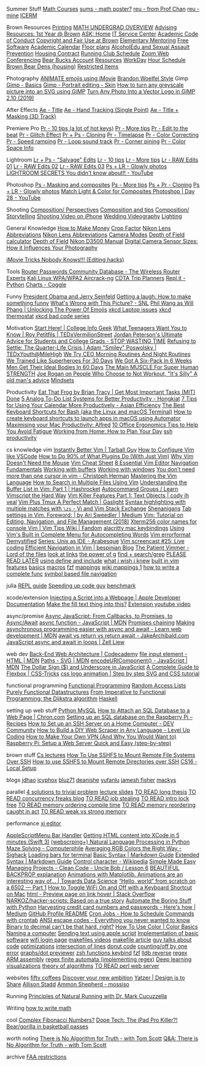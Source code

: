 Summer Stuff
[Math Courses](https://www.math.brown.edu/Images/JHS_Courses.mp4)
[sums - math poster?](https://sites.google.com/brown.edu/sums)
[reu - from Prof Chan](https://www.nsf.gov/crssprgm/reu/list_result.jsp?unitid=5044)
[reu - mine](https://www.mathprograms.org/db)
[ICERM](https://icerm.brown.edu/summerug/)

Brown Resources
[Printing](https://myprint.brown.edu/app?service=page/UserWebPrint)
[MATH UNDERGRAD OVERVIEW](https://www.math.brown.edu/Images/JHS_Courses.mp4)
[Advising Resources: 1st Year @ Brown](https://canvas.brown.edu/courses/1077369/pages/a-short-list-of-advising-resources)
[ASK: Home](https://ask.brown.edu/home/)
[IT Service Center](https://ithelp.brown.edu/kb/courses-brown)
[Academic Code of Conduct](https://www.brown.edu/academics/college/degree/sites/brown.edu.academics.college.degree/files/uploads/Academic-Code.pdf)
[Copyright and Fair Use at Brown](https://www.brown.edu/about/administration/copyright/)
[Elementary Mentoring](https://today.brown.edu/announcements/120039?utm_source=todayAtBrown&utm_medium=email&utm_campaign=1st%20Year%20Students)
[Free Software](https://today.brown.edu/announcements/119808?utm_source=todayAtBrown&utm_medium=email&utm_campaign=1st%20Year%20Students)
[Academic Calendar](https://www.brown.edu/about/administration/registrar/academic-calendar)
[Floor plans](https://www.brown.edu/Facilities/Facilities_Management/dorms/)
[AlcoholEdu and Sexual Assault Prevention](https://compliance.fifoundry.net/en/brownuniversity/student/assignments/606115/content?progress=e4a8dfd0-b3d4-4358-b4e7-b40706abcfe9)
[Housing Contract](https://brown.co1.qualtrics.com/CP/File.php?F=F_6heIsEfp40J7nCJ)
[Running Club Schedule](https://brownrunningclub.com/schedule/)
[Zoom Web Conferencing](https://ithelp.brown.edu/kb/articles/get-started-with-zoom-web-conferencing)
[Bear Bucks Account](https://www.brown.edu/about/administration/brown-card/general-information/bear-bucks-account)
[Resources](https://docs.google.com/spreadsheets/d/1tsv3b7GImQs1IdMK6jR9THwWLtIdzoYU8C458dodpx4/edit#gid=0)
[WorkDay](https://wd5.myworkday.com/brown/d/inst/779$10624643/rel-task/2997$4086.htmld)
[Hour Schedule](https://www.brown.edu/about/administration/registrar/sites/brown.edu.about.administration.registrar/files/uploads/meeting%20time%20grid%20eff%20fall2014_0.pdf)
[Brown Bear Dens (housing)](https://www.brownbeardens.com/)
[Restricted Items](https://reslife.brown.edu/on-campus/rules/restricted-items)

Photography
[ANIMATE emojis using iMovie](https://www.youtube.com/watch?v=Gv6qeruccw0)
[Brandon Woelfel Style](https://www.youtube.com/watch?v=x14ukuV9lHo)
Gimp
[Gimp - Basics](https://m.youtube.com/watch?v=SoP5LOFxPeY)
[Gimp - Portrait editing - Skin](https://www.youtube.com/watch?v=0HcfCpS_ozU)
[How to turn any greyscale picture into an SVG using GiMP](https://www.youtube.com/watch?v=3fg9fk3PZnc)
[Turn Any Photo Into a Vector Logo in GIMP 2.10 (2019)](https://www.youtube.com/watch?v=apomEDEm_fg)

After Effects
[Ae - Title](https://www.youtube.com/watch?v=QHDhSidFhcQ)
[Ae - Hand Tracking (Single Point)](https://www.youtube.com/watch?v=pbJWqVDpz7w)
[Ae - Title + Masking (3D Track)](https://www.youtube.com/watch?v=m5_QznjzAlk)

Premiere Pro
[Pr - 10 tips (a lot of hot keys)](https://www.youtube.com/watch?v=KnWhWVarfqM)
[Pr - More tips](https://www.youtube.com/watch?v=pjD93tDB9_4)
[Pr - Edit to the beat](https://www.youtube.com/watch?v=cMMmWVMic1Y)
[Pr - Glitch Effect](https://www.youtube.com/watch?v=A0zy6VnjGPw)
[Pr + Ps - Cloning](https://www.youtube.com/watch?v=B3AqxXYBm28)
[Pr - Timelapse](https://www.youtube.com/watch?v=UGtSx5kYuOk)
[Pr - Color Correcting](https://www.youtube.com/watch?v=GYud_W7Ou9E&t=802s)
[Pr - Speed ramping](https://www.youtube.com/watch?v=qpph9lvoEVU)
[Pr - Loop sound track](https://www.youtube.com/watch?v=CMnYE8E4sE8)
[Pr - Corner pining](https://www.youtube.com/watch?v=N_kDuPyYXRo)
[Pr - Color Space Info](https://www.youtube.com/watch?v=e-4H9ZCzpWo)

Lightroom
[Lr + Ps - "Salvage" Edits](https://www.youtube.com/watch?v=Fo_7-g_Hdvc&t=2s)
[Lr - 10 tips](https://www.youtube.com/watch?v=yQBGDRAYRJs)
[Lr - More tips](https://www.youtube.com/watch?v=-X7_SmT1yi4)
[Lr - RAW Edits 01](https://www.youtube.com/watch?v=gpzjvW6nJu8)
[Lr - RAW Edits 02](https://www.youtube.com/watch?v=kivdIu9nKvc)
[Lr - RAW Edits 03](https://www.youtube.com/watch?v=wnLcCEavyiY&t=1073s)
[Ps + LR - Glowly photos](https://www.youtube.com/watch?v=K1sk5eok2Ds)
[LIGHTROOM SECRETS You didn't know about!! - YouTube](https://www.youtube.com/watch?v=bvGL1acuN44)

Photoshop
[Ps - Masking and composites](https://www.youtube.com/watch?v=0JDjLlgmCSw)
[Ps - More tips](https://www.youtube.com/watch?v=WGMDXOr4LmI)
[Ps + Pr - Cloning](https://www.youtube.com/watch?v=B3AqxXYBm28)
[Ps + LR - Glowly photos](https://www.youtube.com/watch?v=K1sk5eok2Ds)
[Match Light &amp; Color for Composites Photoshop | Day 28 - YouTube](https://www.youtube.com/watch?v=eNnqPKxHnjs)

Shooting
[Composition/ Perspectives](https://www.youtube.com/watch?v=bpDRftkteFE)
[Composition and tips](https://www.youtube.com/watch?v=Cb5bjlnDkCs)
[Composition/ Storytelling](https://www.youtube.com/watch?v=6H31k2o3TBI)
[Shooting Video on iPhone](https://www.youtube.com/watch?v=fA7HlKCsFk8)
[Wedding Videography](https://www.youtube.com/watch?v=MyE1c109DR8)
[Lighting](https://www.youtube.com/watch?v=eZ5hpcn6tIM)

General Knowledge
[How to Make Money](https://www.youtube.com/watch?v=HlV7F6KIQBI&t=267s)
[Crop Factor](https://www.bhphotovideo.com/explora/photography/tips-and-solutions/understanding-crop-factor)
[Nikon Lens Abbreviations](https://photographylife.com/nikon-lens-nomenclature)
[Nikon Lens Abbreviations](https://www.nikonusa.com/en/learn-and-explore/a/tips-and-techniques/how-to-read-your-nikkor-lens-barrel.html)
[Camera Modes](https://onlinemanual.nikonimglib.com/d3500/en/10_psam_modes_01.html#mode_p)
[Depth of Field calculator](https://www.photopills.com/calculators/dof)
[Depth of Field](https://www.photopills.com/articles/ultimate-guide-depth-field)
[Nikon D3500 Manual](https://dustinweb.azureedge.net/media/411297/d3500-af-p-dx-18-55-f35-56g-vr-af-p-70-300mm-f45-63-vr.pdf)
[Digital Camera Sensor Sizes: How it Influences Your Photography](https://www.cambridgeincolour.com/tutorials/digital-camera-sensor-size.htm)

[iMovie Tricks Nobody Knows!!! (Editing hacks)](https://www.youtube.com/watch?v=McrynNFan1k)

Tools
[Router Passwords Community Database - The Wireless Router Experts](https://www.routerpasswords.com/)
[Kali Linux WPA/WPA2 Aircrack-ng](https://lewiscomputerhowto.blogspot.com/2014/06/how-to-hack-wpawpa2-wi-fi-with-kali.html)
[CDTA Trip Planners](https://www.cdta.org/trip-planners/1276)
[Repl.it - Python](https://repl.it/languages/python3)
[Charts - Coggle](https://coggle.it/)

Funny
[President Obama and Jerry Seinfeld](https://www.youtube.com/watch?v=-cOLF9k6FAw&list=WL&index=6&t=113s)
[Getting a laugh: How to make something funny](https://www.youtube.com/watch?v=QGj15uvuPLA&list=WL&index=7&t=0s)
[What's Wrong with This Picture? - SNL](https://www.youtube.com/watch?v=fXsOqt2aRNw)
[Phil Wang as Will Phang | Unlocking The Power Of Emojis](https://www.youtube.com/watch?v=-n5iKpUVqVE&list=PLyk_nLKHU9Qmfsd3sJN_nkYTyBxRCSsWQ)
[xkcd Laptop issues](https://www.explainxkcd.com/wiki/index.php/2083:_Laptop_Issues)
[xkcd thermostat](https://www.explainxkcd.com/wiki/index.php/1912:_Thermostat)
[xkcd bad code series](https://www.explainxkcd.com/wiki/index.php/1513:_Code_Quality)

Motivation
[Start Here! | College Info Geek](https://collegeinfogeek.com/start/)
[What Teenagers Want You to Know | Roy Petitfils | TEDxVermilionStreet](https://www.youtube.com/watch?v=fC2z69q3L0o&app=desktop)
[Jordan Peterson's Ultimate Advice for Students and College Grads - STOP WASTING TIME](https://www.youtube.com/watch?v=wsNzAuYDgy0)
[Refusing to Settle: The Quarter-Life Crisis | Adam "Smiley" Poswolsky | TEDxYouth@MileHigh](https://www.youtube.com/watch?v=ddek3gQVt9Y)
[We Try CEO Morning Routines And Night Routines](https://www.youtube.com/watch?v=ec-qGLAnReg)
[We Trained Like Superheroes For 30 Days](https://www.youtube.com/watch?v=okM3OYaBQGg)
[We Got A Six-Pack In 6 Weeks](https://www.youtube.com/watch?v=pioFto9aTEQ)
[Men Get Their Ideal Bodies In 60 Days](https://www.youtube.com/watch?v=5wXbPghYuRs)
[The Main MUSCLE For Super Human STRENGTH](https://www.youtube.com/watch?v=YIy6wblBHdc)
[Joe Rogan on People Who Choose to Not Workout, "It's Silly" ](https://www.youtube.com/watch?v=d-babgLc9JQ)
[A old man's advice](https://www.youtube.com/watch?v=JhckVlgYZJE)
[Mindsets](https://www.youtube.com/watch?v=PLGNGsJ5L40)

Productivity
[Eat That Frog by Brian Tracy | Get Most Important Tasks (MIT) Done](https://www.asianefficiency.com/habits/eat-that-frog-most-important-tasks/)
[5 Analog To-Do List Systems for Better Productivity - Hongkiat](https://www.hongkiat.com/blog/to-do-lists-by-hand/)
[7 Tips for Using Your Calendar More Productively - Asian Efficiency](https://www.asianefficiency.com/schedule-management/7-tips-calendar/)
[The Best Keyboard Shortcuts for Bash (aka the Linux and macOS Terminal)](https://www.howtogeek.com/howto/ubuntu/keyboard-shortcuts-for-bash-command-shell-for-ubuntu-debian-suse-redhat-linux-etc/)
[How to create keyboard shortcuts to launch apps in macOS using Automator](https://appleinsider.com/articles/18/03/14/how-to-create-keyboard-shortcuts-to-launch-apps-in-macos-using-automator)
[Maximising your Mac Productivity: Alfred](https://www.youtube.com/watch?v=GWRddk0Ybnc)
[10 Office Ergonomics Tips to Help You Avoid Fatigue](https://ergo-plus.com/office-ergonomics-10-tips-to-help-you-avoid-fatigue/)
[Working from Home: How to Plan Your Day](https://www.youtube.com/watch?v=cWW7Q4eJr8w)
[ssh productivity](http://blogs.perl.org/users/smylers/2011/08/ssh-productivity-tips.html)

cs knowledge
vim
[Instantly Better Vim | Tarball Guy](https://www.youtube.com/watch?v=aHm36-na4-4&feature=youtu.be)
[How to Configure Vim like VSCode](https://www.youtube.com/watch?v=gnupOrSEikQ)
[How to Do 90% of What Plugins Do (With Just Vim)](https://www.youtube.com/watch?v=XA2WjJbmmoM)
[Why Vim Doesn't Need the Mouse](https://www.youtube.com/watch?v=tQCRVkSFFEc)
[Vim Cheat Sheet](https://vim.rtorr.com/)
[8 Essential Vim Editor Navigation Fundamentals](https://www.thegeekstuff.com/2009/03/8-essential-vim-editor-navigation-fundamentals/)
[Working with buffers](http://vimcasts.org/episodes/working-with-buffers/)
[Working with windows](http://vimcasts.org/episodes/working-with-windows/)
[You don't need more than one cursor in vim - Christoph Herman](https://medium.com/@schtoeffel/you-don-t-need-more-than-one-cursor-in-vim-2c44117d51db)
[Mastering the Vim Language](https://www.youtube.com/watch?v=wlR5gYd6um0)
[How to Search in Multiple Files Using Vim](https://seesparkbox.com/foundry/demystifying_multi_file_searches_in_vim_and_the_command_line)
[Understanding the Buffer List in Vim: Part 1 | Hashrocket](https://hashrocket.com/blog/posts/understanding-the-buffer-list-in-vim-part-1)
[Autocommand Groups / Learn Vimscript the Hard Way](https://learnvimscriptthehardway.stevelosh.com/chapters/14.html)
[Vim Killer Features Part 1: Text Objects | cody jh veal](http://codyveal.com/posts/vim-killer-features-part-1-text-objects/)
[Vim Plus Tmux A Perfect Match | Gaslight](https://teamgaslight.com/blog/vim-plus-tmux-a-perfect-match)
[Syntax highlighting with multiple matches with `\zs` - Vi and Vim Stack Exchange](https://vi.stackexchange.com/questions/22429/syntax-highlighting-with-multiple-matches-with-zs)
[Shenanigans](https://www.youtube.com/watch?v=1UXHsCT18wE)
[Tab settings in Vim. Foreword: | by Ari Sweedler | Medium](https://medium.com/@arisweedler/tab-settings-in-vim-1ea0863c5990)
[Vim: Tutorial on Editing, Navigation, and File Management (2018)](https://www.youtube.com/watch?v=E-ZbrtoSuzw)
[Xterm256 color names for console Vim | Vim Tips Wiki | Fandom](https://vim.fandom.com/wiki/Xterm256_color_names_for_console_Vim)
[alacritty mac keybindings](https://gist.github.com/danluu/a4e93468ae48a79440d654a29bf2048b)
[Using Vim's Built in Complete Menu for Autocompleting Words](https://www.youtube.com/watch?v=2f8h45YR494&list=WL&index=28&t=0s)
[Vim errorformat Demystified](https://flukus.github.io/vim-errorformat-demystified.html)
[Series: Unix as IDE - Arabesque](https://sanctum.geek.nz/arabesque/series/unix-as-ide/)
[Vim screencast #25: Live coding](https://www.youtube.com/watch?v=T8z0E_1wrvI)
[Efficient Navigation in Vim | bespinian Blog](https://blog.bespinian.io/posts/efficient-navigation-in-vim/)
[The Patient Vimmer - Lord of the files](https://romainl.github.io/the-patient-vimmer/3.html)
[look at links](https://teamgaslight.com/blog/vim-plus-tmux-a-perfect-match)
[the power of g](https://vim.fandom.com/wiki/Power_of_g)
[find + search/grep](https://teukka.tech/vimcandothat.html)
[PLEASE READ LATER](https://begriffs.com/posts/2019-07-19-history-use-vim.html)
[using define and include](https://vimways.org/2018/death-by-a-thousand-files/)
[what i wish i knew](https://hackernoon.com/learning-vim-what-i-wish-i-knew-b5dca186bef7)
[built in vim features](https://www.youtube.com/watch?v=Gs1VDYnS-Ac&start=3349s)
[basics](https://github.com/iggredible/Learn-Vim/blob/master/ch04_vim_grammar.md)
[macros](https://github.com/iggredible/Learn-Vim/blob/master/ch09_macros.md)
[fzf](https://github.com/junegunn/fzf/blob/master/README-VIM.md)
[mappings](https://www.reddit.com/r/vim/comments/51bdwf/what_heretical_remaps_do_you_use/)
[wiki mappings 1](https://vim.fandom.com/wiki/Mapping_keys_in_Vim_-_Tutorial_(Part_1))
[how to write a complete func](https://vi.stackexchange.com/questions/7750/how-do-i-manage-and-remember-many-abbreviations-in-my-vimrc)
[symbol based file navigation](https://vimways.org/2018/death-by-a-thousand-files/)

julia
[REPL guide](https://www.youtube.com/watch?v=EkgCENBFrAY)
[Speeding up code guy](https://www.youtube.com/watch?v=UNkXNZZ3hSw)
[benchmark](https://www.youtube.com/watch?v=9C7MAAsMMBc)

xcode/extension
[Injecting a Script into a Webpage | Apple Developer Documentation](https://developer.apple.com/documentation/safariservices/safari_app_extensions/injecting_a_script_into_a_webpage)
[Make the fill text thing into this?](https://appleinsider.com/articles/18/03/14/how-to-create-keyboard-shortcuts-to-launch-apps-in-macos-using-automator)
[Extension youtube video](https://www.youtube.com/watch?v=jM__JYM21oU&t=293s)

async/promise
[Async JavaScript: From Callbacks, to Promises, to Async/Await](https://tylermcginnis.com/async-javascript-from-callbacks-to-promises-to-async-await/)
[async function - JavaScript | MDN](https://developer.mozilla.org/en-US/docs/Web/JavaScript/Reference/Statements/async_function)
[Promises chaining](https://javascript.info/promise-chaining)
[Making asynchronous programming easier with async and await - Learn web development | MDN](https://developer.mozilla.org/en-US/docs/Learn/JavaScript/Asynchronous/Async_await)
[await vs return vs return await - JakeArchibald.com](https://jakearchibald.com/2017/await-vs-return-vs-return-await/)
[JavaScript async and await in loops | Zell Liew](https://zellwk.com/blog/async-await-in-loops/)

web dev
[Back-End Web Architecture | Codecademy](https://www.codecademy.com/articles/back-end-architecture)
[file input element - HTML | MDN](https://developer.mozilla.org/en-US/docs/Web/HTML/Element/input/file)
[Paths - SVG | MDN](https://developer.mozilla.org/en-US/docs/Web/SVG/Tutorial/Paths)
[encodeURIComponent() - JavaScript | MDN](https://developer.mozilla.org/en-US/docs/Web/JavaScript/Reference/Global_Objects/encodeURIComponent)
[The Dollar Sign ($) and Underscore in JavaScript](https://www.thoughtco.com/and-in-javascript-2037515)
[A Complete Guide to Flexbox | CSS-Tricks](https://css-tricks.com/snippets/css/a-guide-to-flexbox/)
[css logo animation | Step by step SVG and CSS tutorial](https://chrisdermody.com/mkbhd-logo-animation-step-by-step-tutorial-in-svg-and-css/)

functional programming
[Functional Programming](http://scott.sauyet.com/Javascript/Talk/FunctionalProgramming/#slide-0)
[Random Access Lists](http://citeseerx.ist.psu.edu/viewdoc/download?doi=10.1.1.55.5156&rep=rep1&type=pdf)
[Purely Functional Datastructures](http://www.cs.cmu.edu/~rwh/theses/okasaki.pdf)
[From Imperative to Functional Programming: the Dijkstra algorithm](https://blog.frankel.ch/imperative-functional-programming/4/)
[Haskell](http://learnyouahaskell.com/types-and-typeclasses)

setting up web stuff
[Python MySQL](https://www.w3schools.com/python/python_mysql_getstarted.asp)
[How to Attach an SQL Database to a Web Page | Chron.com](https://smallbusiness.chron.com/attach-sql-database-49760.html)
[Setting up an SQL database on the Raspberry Pi – Recipes](http://recipes.item.ntnu.no/setting-up-an-sql-database-on-the-raspberry-pi/)
[How to Set up an SSH Server on a Home Computer - DEV Community](https://dev.to/zduey/how-to-set-up-an-ssh-server-on-a-home-computer)
[How to Build a DIY Web Scraper in Any Language - Level Up Coding](https://levelup.gitconnected.com/how-to-build-a-diy-web-scraper-in-any-language-1104ac0713cd)
[How to Make Your Own VPN (And Why You Would Want to)](https://www.youtube.com/watch?v=gxpX_mubz2A)
[Raspberry Pi: Setup a Web Server Quick and Easy (step-by-step)](https://www.youtube.com/watch?v=UjDUpdNojaQ)

brown stuff
[Cs lectures](https://drive.google.com/drive/u/3/mobile/folders/1Z-caG6saV72NdLUUMCtm7E79x0pXlk09?usp=sharing)
[How To Use SSHFS to Mount Remote File Systems Over SSH](https://www.digitalocean.com/community/tutorials/how-to-use-sshfs-to-mount-remote-file-systems-over-ssh)
[How to use SSHFS to Mount Remote Directories over SSH](https://linuxize.com/post/how-to-use-sshfs-to-mount-remote-directories-over-ssh/)
[CS16 - Local Setup](http://cs.brown.edu/courses/cs016/local.html)

blogs
[jdhao](https://jdhao.github.io)
[icyphox](https://icyphox.sh)
[bluz71](https://bluz71.github.io)
[deanishe](https://www.deanishe.net)
[yufanlu](https://yufanlu.net)
[jamesh fisher](https://jameshfisher.com/2017/12/04/how-less-works/)
[mackys](https://mackys.livejournal.com/672962.html)

parallel
[4 solutions to trivial problem](https://www.youtube.com/watch?v=ftcIcn8AmSY)
[lecture slides](https://courses.cs.washington.edu/courses/cse373/14wi/lecture26.pdf)
[TO READ long thesis](http://aleksandar-prokopec.com/resources/docs/my_thesis.pdf)
[TO READ concurrency freaks blog](http://concurrencyfreaks.blogspot.com/2013/05/lock-free-and-wait-free-definition-and.html)
[TO READ job stealing](https://blog.molecular-matters.com/2015/09/25/job-system-2-0-lock-free-work-stealing-part-3-going-lock-free/)
[TO READ intro lock free](https://preshing.com/20120612/an-introduction-to-lock-free-programming/)
[TO READ memory ordering compile time](https://preshing.com/20120625/memory-ordering-at-compile-time/)
[TO READ memory reordering caught in act](https://preshing.com/20120515/memory-reordering-caught-in-the-act/)
[TO READ weak vs strong memory](https://preshing.com/20120930/weak-vs-strong-memory-models/)

performance
[xi editor](https://xi-editor.io/docs/rope_science_01.html)

[AppleScriptMenu Bar Handler](https://developer.apple.com/library/archive/documentation/LanguagesUtilities/Conceptual/MacAutomationScriptingGuide/AutomatetheUserInterface.html)
[Getting HTML content into XCode in 5 minutes.(Swift 3)](https://www.youtube.com/watch?v=JFf1ufSSrrM)
[(webscrping+) Natural Language Processing in Python](https://www.youtube.com/watch?v=xvqsFTUsOmc)
[Maze Solving - Computerphile](https://www.youtube.com/watch?v=rop0W4QDOUI)
[Averaging RGB Colors the Right Way - Sighack](https://sighack.com/post/averaging-rgb-colors-the-right-way)
[Loading bars for terminal](https://www.lihaoyi.com/post/BuildyourownCommandLinewithANSIescapecodes.html)
[Basic Syntax | Markdown Guide](https://www.markdownguide.org/basic-syntax/)
[Extended Syntax | Markdown Guide](https://www.markdownguide.org/extended-syntax/)
[Control character - Wikipedia](https://en.wikipedia.org/wiki/Control_character)
[Simple Made Easy](https://www.infoq.com/presentations/Simple-Made-Easy/)
[Managing Projects - Clean Code - Uncle Bob / Lesson 6](https://www.youtube.com/watch?v=l-gF0vDhJVI)
[BEAUTIFUL BACKPROP explanation](https://medium.com/binaryandmore/beginners-guide-to-deriving-and-implementing-backpropagation-e3c1a5a1e536)
[Animations with Matplotlib. Animations are an interesting way of... | Towards Data Science](https://towardsdatascience.com/animations-with-matplotlib-d96375c5442c)
[“Hello, world” from scratch on a 6502 — Part 1](https://www.youtube.com/watch?v=LnzuMJLZRdU)
[How to Toggle WiFi On and Off with a Keyboard Shortcut on Mac](https://www.wikihow.com/Toggle-WiFi-On-and-Off-with-a-Keyboard-Shortcut-on-Mac)
[html - Preview page on link hover | Stack Overflow](https://stackoverflow.com/questions/23251569/preview-page-on-link-hover)
[NARKOZ/hacker-scripts: Based on a true story](https://github.com/NARKOZ/hacker-scripts)
[Automate the Boring Stuff with Python](https://automatetheboringstuff.com/)
[Harvesting credit card numbers and passwords - Here's how | Medium](https://medium.com/hackernoon/im-harvesting-credit-card-numbers-and-passwords-from-your-site-here-s-how-9a8cb347c5b5)
[GitHub Profile README](https://www.youtube.com/watch?v=ECuqb5Tv9qI)
[Cron Jobs - How to Schedule Commands with crontab](https://www.youtube.com/watch?v=QZJ1drMQz1A)
[ANSI escape codes - Everything you never wanted to know](https://notes.burke.libbey.me/ansi-escape-codes/)
[Binary to decimal can't be that hard, right?](https://www.youtube.com/watch?v=v3-a-zqKfgA)
[How To Use Color | Color Basics](https://www.youtube.com/watch?time_continue=417&v=QkCVrNoqcBU&feature=emb_title)
[Naming a computer](https://tools.ietf.org/html/rfc1178)
[Sending text using apple script](https://davidwalsh.name/how-to-send-an-imessage-from-command-line)
[Implementation of basic software](https://www.destroyallsoftware.com/screencasts)
[wifi login page](https://routerslogin.com/google-wifi-login)
[makefiles videos](https://www.youtube.com/watch?v=_r7i5X0rXJk)
[makefile article](https://opensource.com/article/18/8/what-how-makefile)
[guy talks about code](https://www.youtube.com/watch?v=AbgsfeGvg3E)
[optimizations](https://www.collabora.com/news-and-blog/blog/2017/03/21/performance-analysis-in-linux/)
[intersection of lines](https://www.geeksforgeeks.org/program-for-point-of-intersection-of-two-lines/)
[donut code](https://www.youtube.com/watch?app=desktop&v=sW9npZVpiMI)
[counting/off by one error](https://betterexplained.com/articles/learning-how-to-count-avoiding-the-fencepost-problem/)
[graphs/dot previewer](https://nickcanzoneri.com/dot/graphviz/2018/01/31/using-dot.html)
[zsh functions keybind](http://zsh.sourceforge.net/Doc/Release/Zsh-Line-Editor.html#Standard-Widgets)
[fzf](https://junegunn.kr/2014/04/fzf+vim+tmux)
[lldb reverse](https://dev.to/vangelists/live-reverse-debugging-in-lldb-2nf0)
[regex](https://www.rexegg.com/regex-quickstart.html)
[ARM assembly](https://azeria-labs.com/writing-arm-assembly-part-1/)
[regex finite automata (implementing regex)](https://swtch.com/~rsc/regexp/regexp1.html)
[Deep learning visualizations](http://neuralnetworksanddeeplearning.com/chap4.html)
[theory of algorithms](https://www.cs.cmu.edu/~sutner/CDM/papers/Moschovakis02.pdf)
[TO READ perl web server](https://renenyffenegger.ch/notes/development/languages/Perl/misc/webserver)

websites
[fifty coffees](http://www.fiftycoffees.com/)
[Discover your new ambition](https://unpigeon.me/)
[Yatzer | Design is to Share](https://www.yatzer.com/)
[Allison Stadd](http://www.allisonstadd.com/#allison-stadd)
[Ammon Shepherd - mossiso](https://mossiso.com/)

Running
[Principles of Natural Running with Dr. Mark Cucuzzella](https://www.youtube.com/watch?v=zSIDRHUWlVo)

Writing
[how to write math](https://www.math.ucla.edu/~pak/papers/how-to-write1.pdf)

cool
[Complex Fibonacci Numbers?](https://www.youtube.com/watch?v=ghxQA3vvhsk)
[Dope Tech: The iPad Pro Killer?!](https://www.youtube.com/watch?v=5NNO5Kb-PZo&feature=youtu.be&t=184)
[Bear/gorilla in basketball passes](https://www.youtube.com/watch?v=Ahg6qcgoay4)

worth noting
[There is No Algorithm for Truth - with Tom Scott](https://www.youtube.com/watch?v=leX541Dr2rU)
[Q&amp;A: There is No Algorithm for Truth - with Tom Scott](https://www.youtube.com/watch?v=ZIv4tqJNuxs)

archive
[FAA restrictions](https://www.faa.gov/uas/recreational_fliers/)
